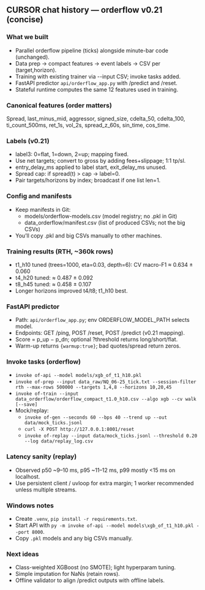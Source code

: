 ## CURSOR chat history — orderflow v0.21 (concise)

### What we built
- Parallel orderflow pipeline (ticks) alongside minute-bar code (unchanged).
- Data prep → compact features → event labels → CSV per (target,horizon).
- Training with existing trainer via --input CSV; invoke tasks added.
- FastAPI predictor `api/orderflow_app.py` with /predict and /reset.
- Stateful runtime computes the same 12 features used in training.

### Canonical features (order matters)
Spread, last_minus_mid, aggressor, signed_size, cdelta_50, cdelta_100, ti_count_500ms, ret_1s, vol_2s, spread_z_60s, sin_time, cos_time.

### Labels (v0.21)
- label3: 0=flat, 1=down, 2=up; mapping fixed.
- Use net targets; convert to gross by adding fees+slippage; 1:1 tp/sl.
- entry_delay_ms applied to label start, exit_delay_ms unused.
- Spread cap: if spread(t) > cap → label=0.
- Pair targets/horizons by index; broadcast if one list len=1.

### Config and manifests
- Keep manifests in Git:
  - models/orderflow-models.csv (model registry; no .pkl in Git)
  - data_orderflow/manifest.csv (list of produced CSVs; not the big CSVs)
- You’ll copy .pkl and big CSVs manually to other machines.

### Training results (RTH, ~360k rows)
- t1_h10 tuned (trees=1000, eta=0.03, depth=6): CV macro-F1 ≈ 0.634 ± 0.060
- t4_h20 tuned: ≈ 0.487 ± 0.092
- t8_h45 tuned: ≈ 0.458 ± 0.107
- Longer horizons improved t4/t8; t1_h10 best.

### FastAPI predictor
- Path: `api/orderflow_app.py`; env ORDERFLOW_MODEL_PATH selects model.
- Endpoints: GET /ping, POST /reset, POST /predict (v0.21 mapping).
- Score = p_up − p_dn; optional ?threshold returns long/short/flat.
- Warm-up returns `{warmup:true}`; bad quotes/spread return zeros.

### Invoke tasks (orderflow)
- `invoke of-api --model models/xgb_of_t1_h10.pkl`
- `invoke of-prep --input data_raw/NQ_06-25_tick.txt --session-filter rth --max-rows 500000 --targets 1,4,8 --horizons 10,20,45`
- `invoke of-train --input data_orderflow/orderflow_compact_t1.0_h10.csv --algo xgb --cv walk [--save]`
- Mock/replay:
  - `invoke of-gen --seconds 60 --bps 40 --trend up --out data/mock_ticks.jsonl`
  - `curl -X POST http://127.0.0.1:8001/reset`
  - `invoke of-replay --input data/mock_ticks.jsonl --threshold 0.20 --log data/replay_log.csv`

### Latency sanity (replay)
- Observed p50 ~9–10 ms, p95 ~11–12 ms, p99 mostly <15 ms on localhost.
- Use persistent client / uvloop for extra margin; 1 worker recommended unless multiple streams.

### Windows notes
- Create `.venv`, `pip install -r requirements.txt`.
- Start API with `py -m invoke of-api --model models\xgb_of_t1_h10.pkl --port 8000`.
- Copy `.pkl` models and any big CSVs manually.

### Next ideas
- Class-weighted XGBoost (no SMOTE); light hyperparam tuning.
- Simple imputation for NaNs (retain rows).
- Offline validator to align /predict outputs with offline labels.


